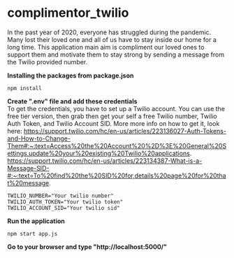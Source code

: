 # complimentor_twilio
In the past year of 2020, everyone has struggled during the pandemic. Many lost their loved one and all of us have to stay inside our home for a long time. This application main aim is
compliment our loved ones to support them and motivate them to stay strong by sending a message from the Twilio provided number. 

**Installing the packages from package.json**
```
npm install
```
**Create ".env" file and add these credentials**  <br />
To get the credentials, you have to set up a Twilio account. You can use the free tier version, then grab then get your self a free Twilio number, Twilio Auth Token, and Twilio Account SID. More more info on how to get it, look here:
https://support.twilio.com/hc/en-us/articles/223136027-Auth-Tokens-and-How-to-Change-Them#:~:text=Access%20the%20Account%20%2D%3E%20General%20Settings,update%20your%20existing%20Twilio%20applications.
https://support.twilio.com/hc/en-us/articles/223134387-What-is-a-Message-SID-#:~:text=To%20find%20the%20SID%20for,details%20page%20for%20that%20message.
```
TWILIO_NUMBER="Your twilio number"
TWILIO_AUTH_TOKEN="Your twilio token"
TWILIO_ACCOUNT_SID="Your twilio sid"
```
**Run the application**
```
npm start app.js
```
**Go to your browser and type "http://localhost:5000/"**
   
